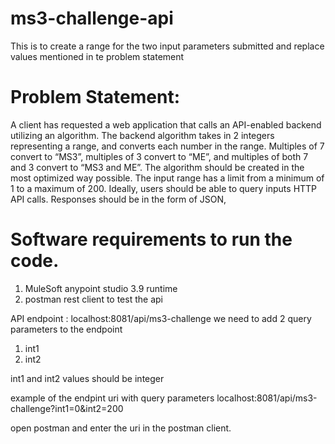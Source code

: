 # ms3-challenge-api
This is to create a range for the two input parameters submitted and replace values mentioned in te problem statement

 # Problem Statement:

A client has requested a web application that calls an API-enabled backend utilizing an algorithm.  The backend algorithm takes in 2 integers representing a range, and converts each number in the range. Multiples of 7 convert to “MS3”, multiples of 3 convert to “ME”, and multiples of both 7 and 3 convert to “MS3 and ME”.  The algorithm should be created in the most optimized way possible. The input range has a limit from a minimum of 1 to a maximum of 200. Ideally, users should be able to query inputs HTTP API calls.  Responses should be in the form of JSON,


# Software requirements to run the code.
  1) MuleSoft anypoint studio 3.9 runtime
  2) postman rest client to test the api
  
API endpoint : localhost:8081/api/ms3-challenge
we need to add 2 query parameters to the endpoint
  1) int1
  2) int2
  
int1 and int2 values should be integer

example of the endpint uri with query parameters 
 localhost:8081/api/ms3-challenge?int1=0&int2=200

open postman and enter the uri in the postman client.
